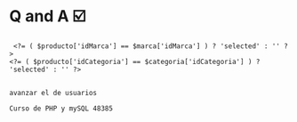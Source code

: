 # Q and A ☑️




     <?= ( $producto['idMarca'] == $marca['idMarca'] ) ? 'selected' : '' ?>
    <?= ( $producto['idCategoria'] == $categoria['idCategoria'] ) ? 'selected' : '' ?>


    avanzar el de usuarios

    Curso de PHP y mySQL 48385

    